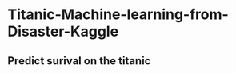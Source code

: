 # Titanic-Machine-learning-from-Disaster-Kaggle

<div>
  <h2> Predict surival on the titanic</h2>
  <br></br>
</div>
